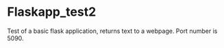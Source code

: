# Flaskapp_test2
Test of a basic flask application, returns text to a webpage. Port number is 5090.
